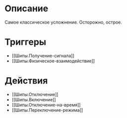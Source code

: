 # Описание
Самое классическое усложнение. Осторожно, острое.

# Триггеры
- [[Шипы.Получение-сигнала]]
- [[Шипы.Физическое-взаимодействие]]

# Действия
- [[Шипы.Отключение]]
- [[Шипы.Включение]]
- [[Шипы.Отключение-на-время]]
- [[Шипы.Переключение-режима]]